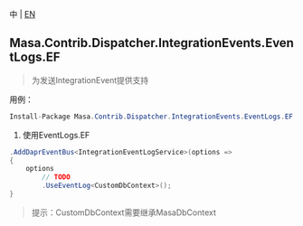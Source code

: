 中 | [EN](README.md)

## Masa.Contrib.Dispatcher.IntegrationEvents.EventLogs.EF

> 为发送IntegrationEvent提供支持

用例：

```C#
Install-Package Masa.Contrib.Dispatcher.IntegrationEvents.EventLogs.EF
```

1. 使用EventLogs.EF

```C#
.AddDaprEventBus<IntegrationEventLogService>(options =>
{
    options
        // TODO
        .UseEventLog<CustomDbContext>();
}
```

> 提示：CustomDbContext需要继承MasaDbContext
